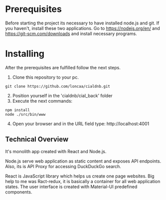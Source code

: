 # Prerequisites

Before starting the project its necessary to have installed node.js and git.
If you haven't, install these two applications.
Go to https://nodejs.org/en/ and https://git-scm.com/downloads and install necessary programs.

# Installing

After the prerequisites are fulfilled follow the next steps.

1. Clone this repository to your pc.
```
git clone https://github.com/loncaa/cialdnb.git
```
2. Position yourself in the 'cialdnb/cial_back' folder
3. Execute the next commands:
```
npm install
node ./src/bin/www
```
4. Open your browser and in the URL field type: http://localhost:4001

## Technical Overview

It's monolith app created with React and Node.js.

Node.js serve web application as static content and exposes API endpoints.
Also, its is API Proxy for accessing DuckDuckGo search.

React is JavaScript library which helps us create one page websites.
Big help to me was Ract-redux, it is basically a container for all web application states.
The user interface is created with Material-UI predefined components.